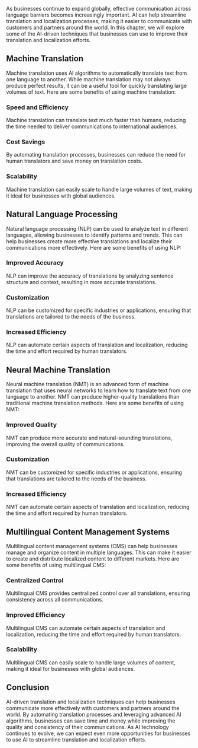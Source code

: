 
As businesses continue to expand globally, effective communication across language barriers becomes increasingly important. AI can help streamline translation and localization processes, making it easier to communicate with customers and partners around the world. In this chapter, we will explore some of the AI-driven techniques that businesses can use to improve their translation and localization efforts.

Machine Translation
-------------------

Machine translation uses AI algorithms to automatically translate text from one language to another. While machine translation may not always produce perfect results, it can be a useful tool for quickly translating large volumes of text. Here are some benefits of using machine translation:

### Speed and Efficiency

Machine translation can translate text much faster than humans, reducing the time needed to deliver communications to international audiences.

### Cost Savings

By automating translation processes, businesses can reduce the need for human translators and save money on translation costs.

### Scalability

Machine translation can easily scale to handle large volumes of text, making it ideal for businesses with global audiences.

Natural Language Processing
---------------------------

Natural language processing (NLP) can be used to analyze text in different languages, allowing businesses to identify patterns and trends. This can help businesses create more effective translations and localize their communications more effectively. Here are some benefits of using NLP:

### Improved Accuracy

NLP can improve the accuracy of translations by analyzing sentence structure and context, resulting in more accurate translations.

### Customization

NLP can be customized for specific industries or applications, ensuring that translations are tailored to the needs of the business.

### Increased Efficiency

NLP can automate certain aspects of translation and localization, reducing the time and effort required by human translators.

Neural Machine Translation
--------------------------

Neural machine translation (NMT) is an advanced form of machine translation that uses neural networks to learn how to translate text from one language to another. NMT can produce higher-quality translations than traditional machine translation methods. Here are some benefits of using NMT:

### Improved Quality

NMT can produce more accurate and natural-sounding translations, improving the overall quality of communications.

### Customization

NMT can be customized for specific industries or applications, ensuring that translations are tailored to the needs of the business.

### Increased Efficiency

NMT can automate certain aspects of translation and localization, reducing the time and effort required by human translators.

Multilingual Content Management Systems
---------------------------------------

Multilingual content management systems (CMS) can help businesses manage and organize content in multiple languages. This can make it easier to create and distribute localized content to different markets. Here are some benefits of using multilingual CMS:

### Centralized Control

Multilingual CMS provides centralized control over all translations, ensuring consistency across all communications.

### Improved Efficiency

Multilingual CMS can automate certain aspects of translation and localization, reducing the time and effort required by human translators.

### Scalability

Multilingual CMS can easily scale to handle large volumes of content, making it ideal for businesses with global audiences.

Conclusion
----------

AI-driven translation and localization techniques can help businesses communicate more effectively with customers and partners around the world. By automating translation processes and leveraging advanced AI algorithms, businesses can save time and money while improving the quality and consistency of their communications. As AI technology continues to evolve, we can expect even more opportunities for businesses to use AI to streamline translation and localization efforts.
